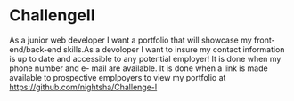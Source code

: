# ChallengeII

As a junior web developer I want a portfolio that will
showcase my front-end/back-end skills.As a devoloper I want to insure 
my contact information is up to date and accessible to any 
potential employer! It is done when my phone number and e-
mail are available. It is done when a link is made available
to prospective emplpoyers to view my portfolio at https://github.com/nightsha/Challenge-I